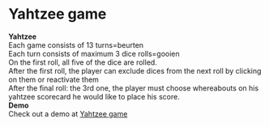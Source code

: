 # Yahtzee game
**Yahtzee**\
Each game consists of 13 turns=beurten\
Each turn consists of maximum 3 dice rolls=gooien\
On the first roll, all five of the dice are rolled.\
After the first roll, the player can exclude dices from the next roll by clicking on them or reactivate them\
After the final roll: the 3rd one, the player must choose whereabouts on his yahtzee scorecard he would like to place his score.\
**Demo**\
Check out a demo at  [Yahtzee game](https://sabine-marq.github.io/yahtzee/)